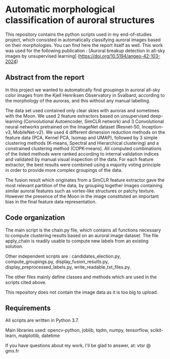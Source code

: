 # Automatic morphological classification of auroral structures

This repository contains the python scripts used in my end-of-studies project, which consisted in automatically classifying auroral images based on their morphologies. You can find here the report itself as well. 
This work was used for the following publication : [Auroral breakup detection in all-sky images by unsupervised learning] (https://doi.org/10.5194/angeo-42-103-2024)

## Abstract from the report

In this project we wanted to automatically find groupings in auroral all-sky color images from the Kjell Henriksen Observatory in Svalbard, according to the morphology of the auroras, and this without any manual labelling.  

The data set used contained only clear skies with auroras and sometimes with the Moon. We used 2 feature extractors based on unsupervised deep-learning (Convolutional Autoencoder, SimCLR network) and 3 Convolutional neural networks pretrained on the ImageNet dataset (Resnet-50, Inception-v3, MobileNet-v2). We used 4 different dimension reduction methods on the feature data (PCA, Kernel PCA, Isomap and UMAP), followed by 3 simple clustering methods (K-means, Spectral and Hierarchical clustering) and a constrained clustering method (COPK-means).  All computed combinations of the listed methods were ranked according to internal validation indices and validated by manual visual inspection of the data. For each feature extractor, the best results were combined using a majority voting principle in order to provide more complex groupings of the data.  

The fusion result which originates from a SimCLR feature extractor gave the most relevant partition of the data, by grouping together images containing similar auroral features such as vortex-like structures or patchy texture.  However the presence of the Moon in the image constituted an important bias in the final feature data representation.

## Code organization

The main script is the chain.py file, which contains all functions necessary to compute clustering results based on an auroral image dataset. The file apply_chain is readily usable to compute new labels from an existing solution.

Other independent scripts are : candidates_election.py, compute_groupings.py, display_fusion_results.py, display_preprocessed_labels.py, write_readable_txt_files.py. 

The other files mainly define classes and methods which are used in the scripts cited above.

This repository does not contain the image data as it is too big to upload.

## Requirements
All scripts are written in Python 3.7.

Main libraries used: opencv-python, joblib, tqdm, numpy, tensorflow, scikit-learn, matplotlib, datetime

If you have questions about my work, I'll be glad to answer, at: vtsr @ gmx.fr
